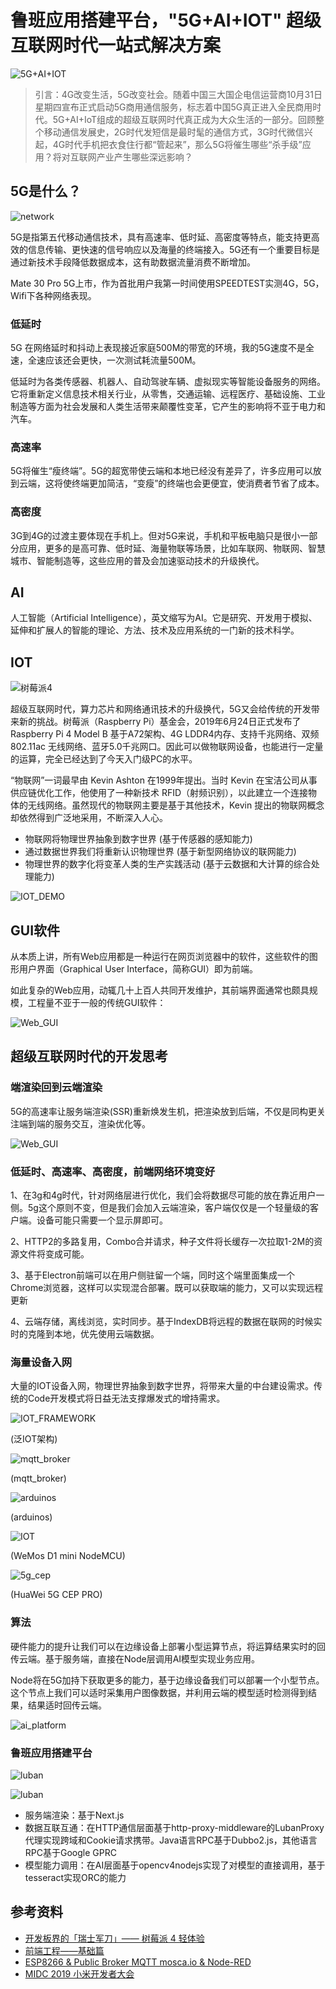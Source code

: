 # 鲁班应用搭建平台，"5G+AI+IOT" 超级互联网时代一站式解决方案

![5G+AI+IOT](../images/5g/5g_aiot.jpg)

>引言：4G改变生活，5G改变社会。随着中国三大国企电信运营商10月31日星期四宣布正式启动5G商用通信服务，标志着中国5G真正进入全民商用时代。5G+AI+IoT组成的超级互联网时代真正成为大众生活的一部分。回顾整个移动通信发展史，2G时代发短信是最时髦的通信方式，3G时代微信兴起，4G时代手机把衣食住行都“管起来”，那么5G将催生哪些“杀手级”应用？将对互联网产业产生哪些深远影响？

## 5G是什么？

![network](../images/5g/network.png)

5G是指第五代移动通信技术，具有高速率、低时延、高密度等特点，能支持更高效的信息传输、更快速的信号响应以及海量的终端接入。5G还有一个重要目标是通过新技术手段降低数据成本，这有助数据流量消费不断增加。

Mate 30 Pro 5G上市，作为首批用户我第一时间使用SPEEDTEST实测4G，5G，Wifi下各种网络表现。

### 低延时

5G 在网络延时和抖动上表现接近家庭500M的带宽的环境，我的5G速度不是全速，全速应该还会更快，一次测试耗流量500M。

低延时为各类传感器、机器人、自动驾驶车辆、虚拟现实等智能设备服务的网络。它将重新定义信息技术相关行业，从零售，交通运输、远程医疗、基础设施、工业制造等方面为社会发展和人类生活带来颠覆性变革，它产生的影响将不亚于电力和汽车。

### 高速率

5G将催生“瘦终端”。5G的超宽带使云端和本地已经没有差异了，许多应用可以放到云端，这将使终端更加简洁，“变瘦”的终端也会更便宜，使消费者节省了成本。

### 高密度

3G到4G的过渡主要体现在手机上。但对5G来说，手机和平板电脑只是很小一部分应用，更多的是高可靠、低时延、海量物联等场景，比如车联网、物联网、智慧城市、智能制造等，这些应用的普及会加速驱动技术的升级换代。

## AI

人工智能（Artificial Intelligence），英文缩写为AI。它是研究、开发用于模拟、延伸和扩展人的智能的理论、方法、技术及应用系统的一门新的技术科学。

## IOT

![树莓派4](../images/5g/pi4.png)

超级互联网时代，算力芯片和网络通讯技术的升级换代，5G又会给传统的开发带来新的挑战。树莓派（Raspberry Pi）基金会，2019年6月24日正式发布了Raspberry Pi 4 Model B 基于A72架构、4G LDDR4内存、支持千兆网络、双频802.11ac 无线网络、蓝牙5.0千兆网口。因此可以做物联网设备，也能进行一定量的运算，完全已经达到了今天入门级PC的水平。

“物联网”一词最早由 Kevin Ashton 在1999年提出。当时 Kevin 在宝洁公司从事供应链优化工作，他使用了一种新技术 RFID（射频识别），以此建立一个连接物体的无线网络。虽然现代的物联网主要是基于其他技术，Kevin 提出的物联网概念却依然得到广泛地采用，不断深入人心。

- 物联网将物理世界抽象到数字世界 (基于传感器的感知能力)
- 通过数据世界我们将重新认识物理世界 (基于新型网络协议的联网能力)
- 物理世界的数字化将变革人类的生产实践活动 (基于云数据和大计算的综合处理能力)

![IOT_DEMO](../images/5g/iot_demo.jpg)

## GUI软件

从本质上讲，所有Web应用都是一种运行在网页浏览器中的软件，这些软件的图形用户界面（Graphical User Interface，简称GUI）即为前端。

如此复杂的Web应用，动辄几十上百人共同开发维护，其前端界面通常也颇具规模，工程量不亚于一般的传统GUI软件：

![Web_GUI](../images/5g/web_gui.png)

## 超级互联网时代的开发思考

### 端渲染回到云端渲染

5G的高速率让服务端渲染(SSR)重新焕发生机，把渲染放到后端，不仅是同构更关注端到端的服务交互，渲染优化等。

![Web_GUI](../images/5g/framework.png)

### 低延时、高速率、高密度，前端网络环境变好

1、在3g和4g时代，针对网络层进行优化，我们会将数据尽可能的放在靠近用户一侧。5g这个原则不变，但是我们会加入云端渲染，客户端仅仅是一个轻量级的客户端。设备可能只需要一个显示屏即可。

2、HTTP2的多路复用，Combo合并请求，种子文件将长缓存一次拉取1-2M的资源文件将变成可能。

3、基于Electron前端可以在用户侧驻留一个端，同时这个端里面集成一个Chrome浏览器，这样可以实现混合部署。既可以获取端的能力，又可以实现远程更新

4、云端存储，离线浏览，实时同步。基于IndexDB将远程的数据在联网的时候实时的克隆到本地，优先使用云端数据。

### 海量设备入网

大量的IOT设备入网，物理世界抽象到数字世界，将带来大量的中台建设需求。传统的Code开发模式将日益无法支撑爆发式的增持需求。

![IOT_FRAMEWORK](../images/5g/iot_framework.png)

(泛IOT架构)

![mqtt_broker](../images/5g/mqtt_broker.png)

(mqtt_broker)

![arduinos](../images/5g/arduinos.png)

(arduinos)

![IOT](../images/5g/iot.jpg)

(WeMos D1 mini NodeMCU)

![5g_cep](../images/5g/5g_cep.png)

(HuaWei 5G CEP PRO)

### 算法

硬件能力的提升让我们可以在边缘设备上部署小型运算节点，将运算结果实时的回传云端。基于服务端，直接在Node层调用AI模型实现业务应用。

Node将在5G加持下获取更多的能力，基于边缘设备我们可以部署一个小型节点。这个节点上我们可以适时采集用户图像数据，并利用云端的模型适时检测得到结果，结果适时回传云端。

![ai_platform](../images/5g/ai_platform.png)

### 鲁班应用搭建平台

![luban](../images/5g/luban.png)

![luban](../images/5g/luban_2.png)

- 服务端渲染：基于Next.js
- 数据互联互通：在HTTP通信层面基于http-proxy-middleware的LubanProxy代理实现跨域和Cookie请求携带。Java语言RPC基于Dubbo2.js，其他语言RPC基于Google GPRC
- 模型能力调用：在AI层面基于opencv4nodejs实现了对模型的直接调用，基于tesseract实现ORC的能力

## 参考资料

- [开发板界的「瑞士军刀」—— 树莓派 4 轻体验](https://sspai.com/post/56452)
- [前端工程——基础篇](https://github.com/fouber/blog/issues/10)
- [ESP8266 & Public Broker MQTT mosca.io & Node-RED](http://pdacontrolen.com/esp8266-public-broker-mqtt-mosca-io-node-red/)
- [MIDC 2019 小米开发者大会](https://midc.mi.com/2019/home)
